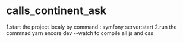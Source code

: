 # calls_continent_ask

1.start the project localy by command : symfony server:start 
2.run the commnad yarn encore dev --watch to compile all js and css 
